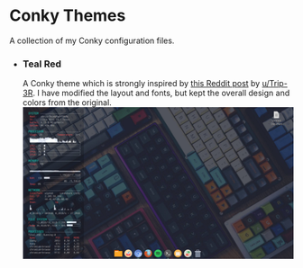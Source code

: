 # Conky Themes
A collection of my Conky configuration files.

- ### Teal Red
    A Conky theme which is strongly inspired by [this Reddit post](https://www.reddit.com/r/Conkyporn/comments/9czm1n/finally_somewhat_happy_with_my_conky/) by [u/Trip-3R](https://www.reddit.com/user/Trip-3R). I have modified the layout and fonts, but kept the overall design and colors from the original.
    ![alt text](Teal_Red/preview.png "Logo Title Text 1")
